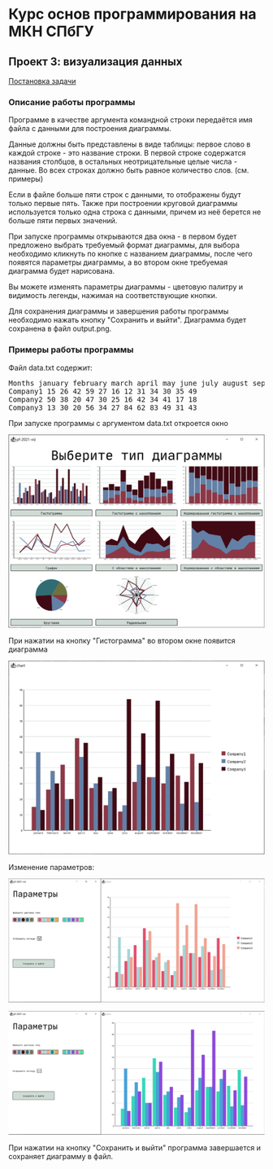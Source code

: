 # Курс основ программирования на МКН СПбГУ
## Проект 3: визуализация данных

[Постановка задачи](./TASK.md)

### Описание работы программы

Программе в качестве аргумента командной строки передаётся имя файла
с данными для построения диаграммы.

Данные должны быть представлены в виде таблицы: первое слово в каждой 
строке - это название строки. В первой строке содержатся названия столбцов,
в остальных неотрицательные целые числа - данные. Во всех строках должно
быть равное количество слов. (см. примеры)

Если в файле больше пяти строк с данными, то отображены будут только
первые пять. Также при построении круговой диаграммы используется только
одна строка с данными, причем из неё берется не больше пяти первых значений.

При запуске программы открываются два окна - в первом будет предложено
выбрать требуемый формат диаграммы, для выбора необходимо кликнуть по
кнопке с названием диаграммы, после чего появятся параметры диаграммы, а
во втором окне требуемая диаграмма будет нарисована.

Вы можете изменять параметры диаграммы - цветовую палитру и видимость 
легенды, нажимая на соответствующие кнопки.

Для сохранения диаграммы и завершения работы программы необходимо нажать
кнопку "Сохранить и выйти". Диаграмма будет сохранена в файл output.png.

### Примеры работы программы

Файл data.txt содержит:

<pre>
Months january february march april may june july august september october november december
Company1 15 26 42 59 27 16 12 31 34 30 35 49
Company2 50 38 20 47 30 25 16 42 34 41 17 18
Company3 13 30 20 56 34 27 84 62 83 49 31 43
</pre>

При запуске программы с аргументом data.txt откроется окно

![image](./pictures/1.png)

При нажатии на кнопку "Гистограмма" во втором окне
появится диаграмма

![image](./pictures/2.png)

Изменение параметров:

![image](./pictures/3.png)

![image](./pictures/4.png)

При нажатии на кнопку "Сохранить и выйти" программа завершается
и сохраняет диаграмму в файл.